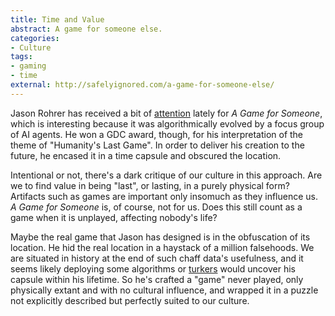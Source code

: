 ```yaml
---
title: Time and Value
abstract: A game for someone else.
categories:
- Culture
tags:
- gaming
- time
external: http://safelyignored.com/a-game-for-someone-else/
---
```


Jason Rohrer has received a bit of [attention][] lately for _A Game for Someone_, which is interesting because it was algorithmically evolved by a focus group of AI agents. He won a GDC award, though, for his interpretation of the theme of "Humanity's Last Game". In order to deliver his creation to the future, he encased it in a time capsule and obscured the location.

[attention]: http://www.polygon.com/2013/3/28/4157884/game-designer-jason-rohrer-designs-a-game-meant-to-be-played-2000

Intentional or not, there's a dark critique of our culture in this approach. Are we to find value in being "last", or lasting, in a purely physical form? Artifacts such as games are important only insomuch as they influence us. _A Game for Someone_ is, of course, not for us. Does this still count as a game when it is unplayed, affecting nobody's life?

Maybe the real game that Jason has designed is in the obfuscation of its location. He hid the real location in a haystack of a million falsehoods. We are situated in history at the end of such chaff data's usefulness, and it seems likely deploying some algorithms or [turkers][] would uncover his capsule within his lifetime. So he's crafted a "game" never played, only physically extant and with no cultural influence, and wrapped it in a puzzle not explicitly described but perfectly suited to our culture.

[turkers]: http://www.academia.edu/319290/Who_Are_the_Turkers_Worker_Demographics_In_Amazon_Mechanical_Turk
